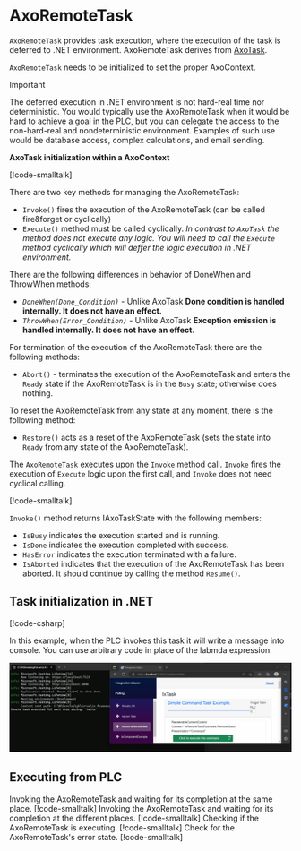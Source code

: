 # AxoRemoteTask

`AxoRemoteTask` provides task execution, where the execution of the task is deferred to .NET environment. AxoRemoteTask derives from [AxoTask](AXOTASK.md).

`AxoRemoteTask` needs to be initialized to set the proper AxoContext.

> [!IMPORTANT]
> The deferred execution in .NET environment is not hard-real time nor deterministic. You would typically use the AxoRemoteTask when it would be hard to achieve a goal in the PLC, but you can delegate the access to the non-hard-real and nondeterministic environment. Examples of such use would be database access, complex calculations, and email sending.

**AxoTask initialization within a AxoContext**

[!code-smalltalk[](../app/src/Examples/AXOpen.AxoRemoteTask/AxoRemoteTaskDocuExample.st?name=AxoTaskIntitialization)]

There are two key methods for managing the AxoRemoteTask:

- `Invoke()` fires the execution of the AxoRemoteTask (can be called fire&forget or cyclically)
- `Execute()` method must be called cyclically. *In contrast to `AxoTask` the method does not execute any logic. You will need to call the `Execute` method cyclically which will deffer the logic execution in .NET environment.*


There are the following differences in behavior of DoneWhen and ThrowWhen methods:

- *`DoneWhen(Done_Condition)`* - Unlike AxoTask **Done condition is handled internally. It does not have an effect.**
- *`ThrowWhen(Error_Condition)`* - Unlike AxoTask **Exception emission is handled internally. It does not have an effect.**

For termination of the execution of the AxoRemoteTask there are the following methods:
- `Abort()` - terminates the execution of the AxoRemoteTask and enters the `Ready` state if the AxoRemoteTask is in the `Busy` state; otherwise does nothing.

To reset the AxoRemoteTask from any state at any moment, there is the following method:
- `Restore()` acts as a reset of the AxoRemoteTask (sets the state into `Ready` from any state of the AxoRemoteTask).

The `AxoRemoteTask` executes upon the `Invoke` method call. `Invoke` fires the execution of `Execute` logic upon the first call, and `Invoke` does not need cyclical calling.

[!code-smalltalk[](../app/src/Examples/AXOpen.AxoRemoteTask/AxoRemoteTaskDocuExample.st?name=AxoTaskInvoke)]

`Invoke()` method returns IAxoTaskState with the following members:

 - `IsBusy` indicates the execution started and is running.
 - `IsDone` indicates the execution completed with success.
 - `HasError` indicates the execution terminated with a failure.
 - `IsAborted` indicates that the execution of the AxoRemoteTask has been aborted. It should continue by calling the method `Resume()`.

## Task initialization in .NET

[!code-csharp[](../app/src/AXOpen.Integrations.Blazor/Program.cs?name=InitializeRemoteTask)]

In this example, when the PLC invokes this task it will write a message into console. You can use arbitrary code in place of the labmda expression.

![Alt text](assets/remote_exect.gif)


## Executing from PLC

Invoking the AxoRemoteTask and waiting for its completion at the same place.
[!code-smalltalk[](../app/src/Examples/AXOpen.AxoRemoteTask/AxoRemoteTaskDocuExample.st?name=AxoTaskInvokeDone)]
Invoking the AxoRemoteTask and waiting for its completion at the different places.
[!code-smalltalk[](../app/src/Examples/AXOpen.AxoRemoteTask/AxoRemoteTaskDocuExample.st?name=AxoTaskInvokeDoneSeparatelly)]
Checking if the AxoRemoteTask is executing.
[!code-smalltalk[](../app/src/Examples/AXOpen.AxoRemoteTask/AxoRemoteTaskDocuExample.st?name=AxoTaskRunning)]
Check for the AxoRemoteTask's error state. 
[!code-smalltalk[](../app/src/Examples/AXOpen.AxoRemoteTask/AxoRemoteTaskDocuExample.st?name=AxoTaskError)]


